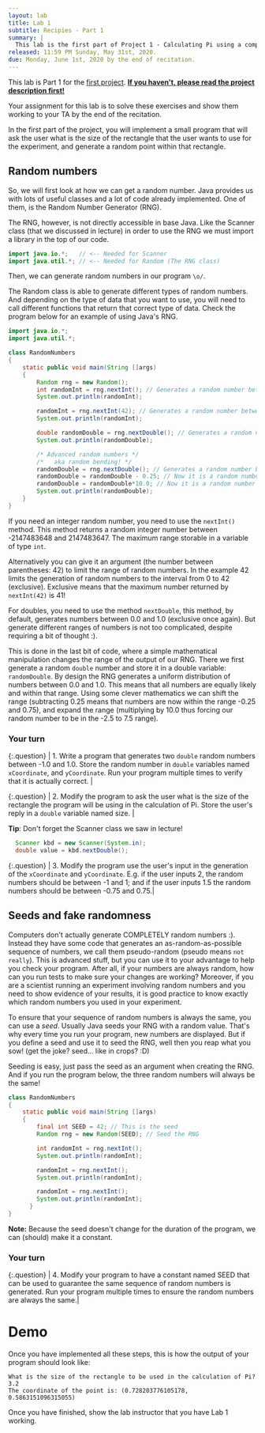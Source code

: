 ```yaml
---
layout: lab
title: Lab 1
subtitle: Recipies - Part 1
summary: |
  This lab is the first part of Project 1 - Calculating Pi using a computer simulation
released: 11:59 PM Sunday, May 31st, 2020.
due: Monday, June 1st, 2020 by the end of recitation.
---
```


This lab is Part 1 for the [first project]({{site.baseurl}}/projects/01). [**If you haven't, please read the project description first!**]({{site.baseurl}}/projects/01)

Your assignment for this lab is to solve these exercises and show them working to your TA by the end of the recitation.

In the first part of the project, you will implement a small program that will ask the user what is the size of the rectangle that the user wants to use for the experiment, and generate a random point within that rectangle.

## Random numbers

So, we will first look at how we can get a random number. Java provides us with lots of useful classes and a lot of code already implemented. One of them, is the Random Number Generator (RNG).

The RNG, however, is not directly accessible in base Java. Like the Scanner class (that we discussed in lecture) in order to use the RNG we must import a library in the top of our code.

```Java
import java.io.*;   // <-- Needed for Scanner
import java.util.*; // <-- Needed for Random (The RNG class)
```

Then, we can generate random numbers in our program `\o/`.

The Random class is able to generate different types of random numbers. And depending on the type of data that you want to use, you will need to call different functions that return that correct type of data.
Check the program below for an example of using Java's RNG.

```Java
import java.io.*;
import java.util.*;

class RandomNumbers
{
    static public void main(String []args)
    {
        Random rng = new Random();
        int randomInt = rng.nextInt(); // Generates a random number between -2147483648 and 2147483647
        System.out.println(randomInt);

        randomInt = rng.nextInt(42); // Generates a random number between 0 and 42 (exclusive)
        System.out.println(randomInt);

        double randomDouble = rng.nextDouble(); // Generates a random number between 0.0 and 1.0 (exclusive)
        System.out.println(randomDouble);

        /* Advanced random numbers */
        /*   aka random bending! */
        randomDouble = rng.nextDouble(); // Generates a random number between 0.0 and 1.0 (exclusive)
        randomDouble = randomDouble - 0.25; // Now it is a random number between -0.25 and 0.75 (exclusive)
        randomDouble = randomDouble*10.0; // Now it is a random number between -2.5 and 7.5 (exclusive)
        System.out.println(randomDouble);
    }
}
```

If you need an integer random number, you need to use the `nextInt()` method. This method returns a random integer number between -2147483648 and 2147483647. The maximum range storable in a variable of type `int`.

Alternatively you can give it an argument (the number between parentheses: 42) to limit the range of random numbers. In the example 42 limits the generation of random numbers to the interval from 0 to 42 (exclusive). Exclusive means that the maximum number returned by `nextInt(42)` is 41!

For doubles, you need to use the method `nextDouble`, this method, by default, generates numbers between 0.0 and 1.0 (exclusive once again). But generate different ranges of numbers is not too complicated, despite requiring a bit of thought :).

This is done in the last bit of code, where a simple mathematical manipulation changes the range of the output of our RNG. There we first generate a random `double` number and store it in a double variable: `randomDouble`. By design the RNG generates a uniform distribution of numbers between 0.0 and 1.0. This means that all numbers are equally likely and within that range. Using some clever mathematics we can shift the range (subtracting 0.25 means that numbers are now within the range -0.25 and 0.75), and expand the range (multiplying by 10.0 thus forcing our random number to be in the -2.5 to 7.5 range).

### Your turn

{:.question}
| 1. Write a program that generates two `double` random numbers between -1.0 and 1.0. Store the random number in `double` variables named `xCoordinate`, and `yCoordinate`. Run your program multiple times to verify that it is actually correct. |

{:.question}
| 2. Modify the program to ask the user what is the size of the rectangle the program will be using in the calculation of Pi. Store the user's reply in a `double` variable named size. |

**Tip**: Don't forget the Scanner class we saw in lecture!
```Java
  Scanner kbd = new Scanner(System.in);
  double value = kbd.nextDouble();
```

{:.question}
| 3. Modify the program use the user's input in the generation of the `xCoordinate` and `yCoordinate`. E.g. if the user inputs 2, the random numbers should be between -1 and 1; and if the user inputs 1.5 the random numbers should be between -0.75 and 0.75.|



## Seeds and fake randomness

Computers don't actually generate COMPLETELY random numbers :). Instead they have some code that generates an as-random-as-possible sequence of numbers, we call them pseudo-random (pseudo means `not really`). This is advanced stuff, but you can use it to your advantage to help you check your program. After all, if your numbers are always random, how can you run tests to make sure your changes are working?
Moreover, if you are a scientist running an experiment involving random numbers and you need to show evidence of your results, it is good practice to know exactly which random numbers you used in your experiment.

To ensure that your sequence of random numbers is always the same, you can use a *seed*. Usually Java seeds your RNG with a random value. That's why every time you run your program, new numbers are displayed.
But if you define a seed and use it to seed the RNG, well then you reap what you sow! (get the joke? seed... like in crops? :D)

Seeding is easy, just pass the seed as an argument when creating the RNG.
And if you run the program below, the three random numbers will always be the same!
```Java
class RandomNumbers
{
    static public void main(String []args)
    {
        final int SEED = 42; // This is the seed
        Random rng = new Random(SEED); // Seed the RNG

        int randomInt = rng.nextInt();
        System.out.println(randomInt);

        randomInt = rng.nextInt();
        System.out.println(randomInt);

        randomInt = rng.nextInt();
        System.out.println(randomInt);
      }
}
```

**Note:** Because the seed doesn't change for the duration of the program, we can (should) make it a constant.


### Your turn

{:.question}
| 4. Modify your program to have a constant named SEED that can be used to guarantee the same sequence of random numbers is generated. Run your program multiple times to ensure the random numbers are always the same.|



# Demo

Once you have implemented all these steps, this is how the output of your program should look like:

```
What is the size of the rectangle to be used in the calculation of Pi?
3.2
The coordinate of the point is: (0.728203776105178, 0.5863151096315055)
```

Once you have finished, show the lab instructor that you have Lab 1 working.
